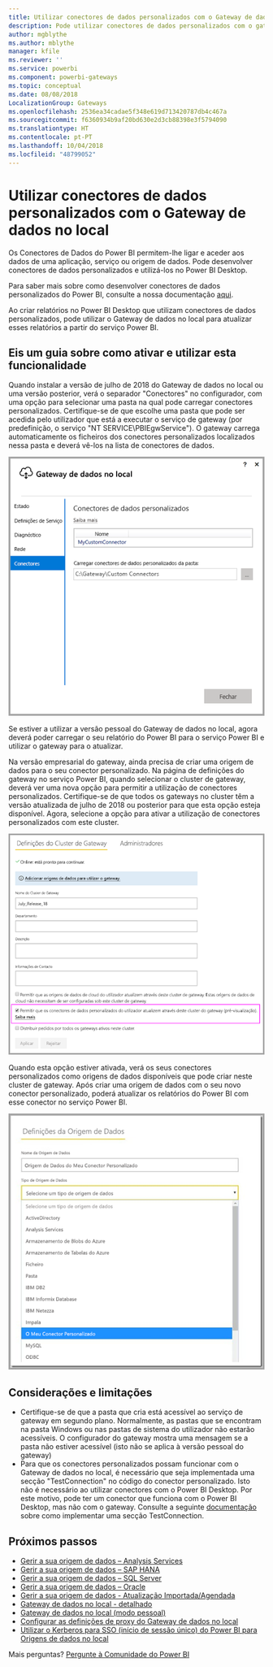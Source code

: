 ```yaml
---
title: Utilizar conectores de dados personalizados com o Gateway de dados no local
description: Pode utilizar conectores de dados personalizados com o gateway de dados no local.
author: mgblythe
ms.author: mblythe
manager: kfile
ms.reviewer: ''
ms.service: powerbi
ms.component: powerbi-gateways
ms.topic: conceptual
ms.date: 08/08/2018
LocalizationGroup: Gateways
ms.openlocfilehash: 2536ea34cadae5f348e619d713420787db4c467a
ms.sourcegitcommit: f6360934b9af20bd630e2d3cb88398e3f5794090
ms.translationtype: HT
ms.contentlocale: pt-PT
ms.lasthandoff: 10/04/2018
ms.locfileid: "48799052"
---
```

# <a name="use-custom-data-connectors-with-the-on-premises-data-gateway"></a>Utilizar conectores de dados personalizados com o Gateway de dados no local

Os Conectores de Dados do Power BI permitem-lhe ligar e aceder aos dados de uma aplicação, serviço ou origem de dados. Pode desenvolver conectores de dados personalizados e utilizá-los no Power BI Desktop.

Para saber mais sobre como desenvolver conectores de dados personalizados do Power BI, consulte a nossa documentação [aqui](http://aka.ms/dataconnectors).

Ao criar relatórios no Power BI Desktop que utilizam conectores de dados personalizados, pode utilizar o Gateway de dados no local para atualizar esses relatórios a partir do serviço Power BI.

## <a name="here-is-a-guide-on-how-to-enable-and-use-this-capability"></a>Eis um guia sobre como ativar e utilizar esta funcionalidade

Quando instalar a versão de julho de 2018 do Gateway de dados no local ou uma versão posterior, verá o separador "Conectores" no configurador, com uma opção para selecionar uma pasta na qual pode carregar conectores personalizados. Certifique-se de que escolhe uma pasta que pode ser acedida pelo utilizador que está a executar o serviço de gateway (por predefinição, o serviço "NT SERVICE\PBIEgwService"). O gateway carrega automaticamente os ficheiros dos conectores personalizados localizados nessa pasta e deverá vê-los na lista de conectores de dados.

![Conector personalizado 1](media/service-gateway-custom-connectors/gateway-onprem-customconnector1.png)

Se estiver a utilizar a versão pessoal do Gateway de dados no local, agora deverá poder carregar o seu relatório do Power BI para o serviço Power BI e utilizar o gateway para o atualizar.

Na versão empresarial do gateway, ainda precisa de criar uma origem de dados para o seu conector personalizado. Na página de definições do gateway no serviço Power BI, quando selecionar o cluster de gateway, deverá ver uma nova opção para permitir a utilização de conectores personalizados. Certifique-se de que todos os gateways no cluster têm a versão atualizada de julho de 2018 ou posterior para que esta opção esteja disponível. Agora, selecione a opção para ativar a utilização de conectores personalizados com este cluster.

![Conector personalizado 2](media/service-gateway-custom-connectors/gateway-onprem-customconnector2.png)

Quando esta opção estiver ativada, verá os seus conectores personalizados como origens de dados disponíveis que pode criar neste cluster de gateway. Após criar uma origem de dados com o seu novo conector personalizado, poderá atualizar os relatórios do Power BI com esse conector no serviço Power BI.

![Conector personalizado 3](media/service-gateway-custom-connectors/gateway-onprem-customconnector3.png)

## <a name="considerations-and-limitations"></a>Considerações e limitações

* Certifique-se de que a pasta que cria está acessível ao serviço de gateway em segundo plano. Normalmente, as pastas que se encontram na pasta Windows ou nas pastas de sistema do utilizador não estarão acessíveis. O configurador do gateway mostra uma mensagem se a pasta não estiver acessível (isto não se aplica à versão pessoal do gateway)
* Para que os conectores personalizados possam funcionar com o Gateway de dados no local, é necessário que seja implementada uma secção "TestConnection" no código do conector personalizado. Isto não é necessário ao utilizar conectores com o Power BI Desktop. Por este motivo, pode ter um conector que funciona com o Power BI Desktop, mas não com o gateway. Consulte a seguinte [documentação](https://github.com/Microsoft/DataConnectors/blob/master/docs/m-extensions.md#implementing-testconnection-for-gateway-support) sobre como implementar uma secção TestConnection.

## <a name="next-steps"></a>Próximos passos

* [Gerir a sua origem de dados – Analysis Services](service-gateway-enterprise-manage-ssas.md)  
* [Gerir a sua origem de dados – SAP HANA](service-gateway-enterprise-manage-sap.md)  
* [Gerir a sua origem de dados – SQL Server](service-gateway-enterprise-manage-sql.md)  
* [Gerir a sua origem de dados – Oracle](service-gateway-onprem-manage-oracle.md)  
* [Gerir a sua origem de dados - Atualização Importada/Agendada](service-gateway-enterprise-manage-scheduled-refresh.md)  
* [Gateway de dados no local - detalhado](service-gateway-onprem-indepth.md)  
* [Gateway de dados no local (modo pessoal)](service-gateway-personal-mode.md)
* [Configurar as definições de proxy do Gateway de dados no local](service-gateway-proxy.md)  
* [Utilizar o Kerberos para SSO (início de sessão único) do Power BI para Origens de dados no local](service-gateway-kerberos-for-sso-pbi-to-on-premises-data.md)  

Mais perguntas? [Pergunte à Comunidade do Power BI](http://community.powerbi.com/)
